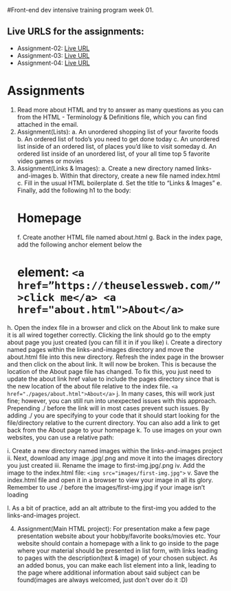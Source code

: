 #Front-end dev intensive training program week 01.

## Live URLS for the assignments:
- Assignment-02: [Live URL](https://btebe.github.io/fd-training/frontdev-w1/assignment-02/)
- Assignment-03: [Live URL](https://btebe.github.io/fd-training/frontdev-w1/assignment-03/links-and-images/)
- Assignment-04: [Live URL](https://btebe.github.io/fd-training/frontdev-w1/assignment-04/)

# Assignments

1. Read more about HTML and try to answer as many questions as you can from the
HTML - Terminology & Definitions file, which you can find attached in the email.
2. Assignment(Lists):
a. An unordered shopping list of your favorite foods
b. An ordered list of todo’s you need to get done today
c. An unordered list inside of an ordered list, of places you’d like to visit someday
d. An ordered list inside of an unordered list, of your all time top 5 favorite video
games or movies
3. Assignment(Links & Images):
a. Create a new directory named links-and-images
b. Within that directory, create a new file named index.html
c. Fill in the usual HTML boilerplate
d. Set the title to “Links & Images”
e. Finally, add the following h1 to the body: <h1>Homepage</h1>
f. Create another HTML file named about.html
g. Back in the index page, add the following anchor element below the <h1>
element: `<a href=”https://theuselessweb.com/”>click me</a>
<a href="about.html">About</a>`

h. Open the index file in a browser and click on the About link to make sure it is all
wired together correctly. Clicking the link should go to the empty about page you
just created (you can fill it in if you like)
i. Create a directory named pages within the links-and-images directory and move
the about.html file into this new directory. Refresh the index page in the browser
and then click on the about link. It will now be broken. This is because the
location of the About page file has changed. To fix this, you just need to update
the about link href value to include the pages directory since that is the new
location of the about file relative to the index file. `<a
href="./pages/about.html">About</a>`
j. In many cases, this will work just fine; however, you can still run into unexpected
issues with this approach. Prepending ./ before the link will in most cases
prevent such issues. By adding ./ you are specifying to your code that it should
start looking for the file/directory relative to the current directory. You can also
add a link to get back from the About page to your homepage
k. To use images on your own websites, you can use a relative path:

i. Create a new directory named images within the links-and-images
project
ii. Next, download any image .jpg/.png and move it into the images
directory you just created
iii. Rename the image to first-img.jpg/.png
iv. Add the image to the index.html file:
`<img src="images/first-img.jpg">`
v. Save the index.html file and open it in a browser to view your image in all
its glory. Remember to use ./ before the images/first-img.jpg if your
image isn’t loading

l. As a bit of practice, add an alt attribute to the first-img you added to the
links-and-images project.

4. Assignment(Main HTML project): For presentation make a few page presentation
website about your hobby/favorite books/movies etc. Your website should contain a
homepage with a link to go inside to the page where your material should be presented
in list form, with links leading to pages with the description(text & image) of your chosen
subject. As an added bonus, you can make each list element into a link, leading to the
page where additional information about said subject can be found(images are always
welcomed, just don't over do it :D)
